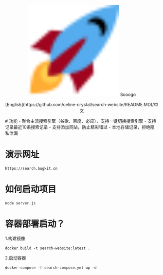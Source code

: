 <p align="center">
    <img src="https://github.com/celine-crystal/search-website/blob/main/assets/favicon-32x32.png" alt="描述" width="300"/>
    Sooogo
<p>
<p align="center">
    [English](https://github.com/celine-crystal/search-website/README.MD)/中文
<p>
# 功能
- 聚合主流搜索引擎（谷歌、百度、必应），支持一键切换搜索引擎
- 支持记录最近10条搜索记录
- 支持添加网站，防止精彩错过
- 本地存储记录，拒绝隐私泄漏

# 演示网址
```shell
https://search.bugkit.cn
```

# 如何启动项目

```shell
node server.js
```

# 容器部署启动？
1.构建镜像
```shell
docker build -t search-website:latest .
```

2.启动容器
```shell
docker-compose -f search-compose.yml up -d
```